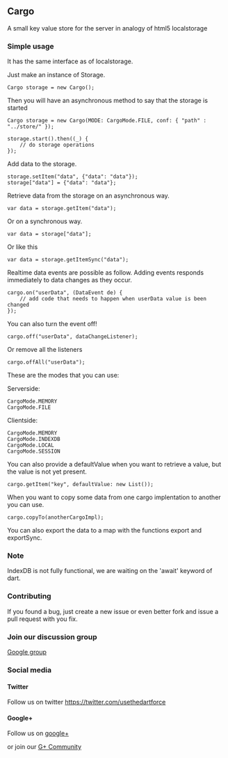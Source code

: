 ## Cargo ##

A small key value store for the server in analogy of html5 localstorage

### Simple usage ###

It has the same interface as of localstorage.

Just make an instance of Storage.

	Cargo storage = new Cargo();
	
Then you will have an asynchronous method to say that the storage is started

	Cargo storage = new Cargo(MODE: CargoMode.FILE, conf: { "path" : "../store/" });
  
  	storage.start().then((_) {
  		// do storage operations
  	});
	
Add data to the storage.

	storage.setItem("data", {"data": "data"});
	storage["data"] = {"data": "data"};
	
Retrieve data from the storage on an asynchronous way.

	var data = storage.getItem("data");

Or on a synchronous way.

	var data = storage["data"];

Or like this	
	
	var data = storage.getItemSync("data");
	
Realtime data events are possible as follow.
Adding events responds immediately to data changes as they occur. 
  
	cargo.on("userData", (DataEvent de) {
	  	// add code that needs to happen when userData value is been changed
	});

You can also turn the event off!

	cargo.off("userData", dataChangeListener);

Or remove all the listeners

	cargo.offAll("userData");
	
These are the modes that you can use:

Serverside:

	CargoMode.MEMORY
  	CargoMode.FILE

Clientside:

	CargoMode.MEMORY
  	CargoMode.INDEXDB
  	CargoMode.LOCAL
  	CargoMode.SESSION
  	
You can also provide a defaultValue when you want to retrieve a value, but the value is not yet present.

	cargo.getItem("key", defaultValue: new List());
	
When you want to copy some data from one cargo implentation to another you can use.

	cargo.copyTo(anotherCargoImpl);
	
You can also export the data to a map with the functions export and exportSync.
	
### Note ###

IndexDB is not fully functional, we are waiting on the 'await' keyword of dart.

### Contributing ###
 
If you found a bug, just create a new issue or even better fork and issue a
pull request with you fix.

### Join our discussion group ###

[Google group](https://groups.google.com/forum/#!forum/dart-force)

### Social media ###

#### Twitter ####

Follow us on twitter https://twitter.com/usethedartforce

#### Google+ ####

Follow us on [google+](https://plus.google.com/111406188246677273707)

or join our [G+ Community](https://plus.google.com/u/0/communities/109050716913955926616) 
